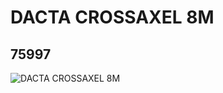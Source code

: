 # DACTA CROSSAXEL 8M
## 75997
![DACTA CROSSAXEL 8M](https://lc-www-live-s.legocdn.com/media/bricks/5/2/4105244.jpg)